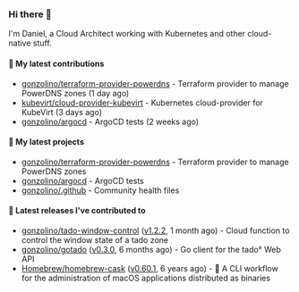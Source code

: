 ### Hi there 👋

I'm Daniel, a Cloud Architect working with Kubernetes and other cloud-native stuff.

#### 👷 My latest contributions

- [gonzolino/terraform-provider-powerdns](https://github.com/gonzolino/terraform-provider-powerdns) - Terraform provider to manage PowerDNS zones (1 day ago)
- [kubevirt/cloud-provider-kubevirt](https://github.com/kubevirt/cloud-provider-kubevirt) - Kubernetes cloud-provider for KubeVirt (3 days ago)
- [gonzolino/argocd](https://github.com/gonzolino/argocd) - ArgoCD tests (2 weeks ago)

#### 🌱 My latest projects

- [gonzolino/terraform-provider-powerdns](https://github.com/gonzolino/terraform-provider-powerdns) - Terraform provider to manage PowerDNS zones
- [gonzolino/argocd](https://github.com/gonzolino/argocd) - ArgoCD tests
- [gonzolino/.github](https://github.com/gonzolino/.github) - Community health files

#### 🔭 Latest releases I've contributed to

- [gonzolino/tado-window-control](https://github.com/gonzolino/tado-window-control) ([v1.2.2](https://github.com/gonzolino/tado-window-control/releases/tag/v1.2.2), 1 month ago) - Cloud function to control the window state of a tado zone
- [gonzolino/gotado](https://github.com/gonzolino/gotado) ([v0.3.0](https://github.com/gonzolino/gotado/releases/tag/v0.3.0), 6 months ago) - Go client for the tado° Web API
- [Homebrew/homebrew-cask](https://github.com/Homebrew/homebrew-cask) ([v0.60.1](https://github.com/Homebrew/homebrew-cask/releases/tag/v0.60.1), 6 years ago) - 🍻 A CLI workflow for the administration of macOS applications distributed as binaries
